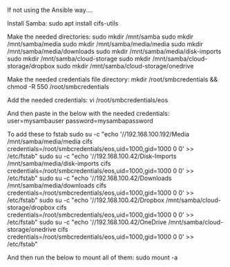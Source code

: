 If not using the Ansible way....

Install Samba:
sudo apt install cifs-utils

Make the needed directories:
sudo mkdir /mnt/samba
sudo mkdir /mnt/samba/media
sudo mkdir /mnt/samba/media/media
sudo mkdir /mnt/samba/media/downloads
sudo mkdir /mnt/samba/media/disk-imports
sudo mkdir /mnt/samba/cloud-storage
sudo mkdir /mnt/samba/cloud-storage/dropbox
sudo mkdir /mnt/samba/cloud-storage/onedrive

Make the needed credentials file directory:
mkdir /root/smbcredentials && chmod -R 550 /root/smbcredentials

Add the needed credentials:
vi /root/smbcredentials/eos

And then paste in the below with the needed credentials:
user=mysambauser
password=mysambapassword

To add these to fstab
sudo su -c "echo '//192.168.100.192/Media /mnt/samba/media/media cifs credentials=/root/smbcredentials/eos,uid=1000,gid=1000 0 0' >> /etc/fstab"
sudo su -c "echo '//192.168.100.42/Disk-Imports /mnt/samba/media/disk-imports cifs credentials=/root/smbcredentials/eos,uid=1000,gid=1000 0 0' >> /etc/fstab"
sudo su -c "echo '//192.168.100.42/Downloads /mnt/samba/media/downloads cifs credentials=/root/smbcredentials/eos,uid=1000,gid=1000 0 0' >> /etc/fstab"
sudo su -c "echo '//192.168.100.42/Dropbox /mnt/samba/cloud-storage/dropbox cifs credentials=/root/smbcredentials/eos,uid=1000,gid=1000 0 0' >> /etc/fstab"
sudo su -c "echo '//192.168.100.42/OneDrive /mnt/samba/cloud-storage/onedrive cifs credentials=/root/smbcredentials/eos,uid=1000,gid=1000 0 0' >> /etc/fstab"


And then run the below to mount all of them:
sudo mount -a